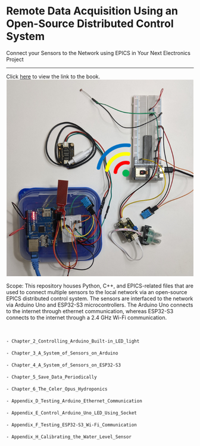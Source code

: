 # Remote Data Acquisition Using an Open-Source Distributed Control System
Connect your Sensors to the Network using EPICS in Your Next Electronics Project<br>

***
Click <a href="https://www.amazon.com/dp/B0CRKPKGHN">here<a> to view the link to the book.<br>
<img src="arduino_and_esp32_sensor_systems.png">

Scope:
This repository houses Python, C++, and EPICS-related files that are used to connect multiple sensors to the local network via an open-source EPICS distributed control system. The sensors are interfaced to the network via Arduino Uno and ESP32-S3 microcontrollers. The Arduino Uno connects to the internet through ethernet communication, whereas ESP32-S3 connects to the internet through a 2.4 GHz Wi-Fi communication.
~~~


- Chapter_2_Controlling_Arduino_Built-in_LED_light

- Chapter_3_A_System_of_Sensors_on_Arduino

- Chapter_4_A_System_of_Sensors_on_ESP32-S3

- Chapter_5_Save_Data_Periodically

- Chapter_6_The_Celer_Opus_Hydroponics

- Appendix_D_Testing_Arduino_Ethernet_Communication

- Appendix_E_Control_Arduino_Uno_LED_Using_Socket

- Appendix_F_Testing_ESP32-S3_Wi-Fi_Communication

- Appendix_H_Calibrating_the_Water_Level_Sensor




